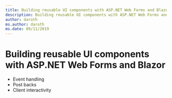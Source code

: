 ```yaml
---
title: Building reusable UI components with ASP.NET Web Forms and Blazor
description: Building reusable UI components with ASP.NET Web Forms and Blazor.
author: daroth
ms.author: daroth
ms.date: 09/11/2019
---
```


# Building reusable UI components with ASP.NET Web Forms and Blazor

- Event handling
- Post backs
- Client interactivity